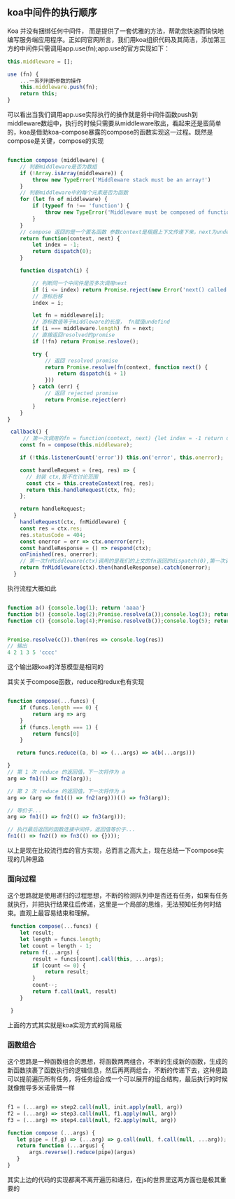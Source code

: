 ## koa中间件的执行顺序

Koa 并没有捆绑任何中间件， 而是提供了一套优雅的方法，帮助您快速而愉快地编写服务端应用程序。正如同官网所言，我们用koa组织代码及其简洁，添加第三方的中间件只需调用app.use(fn);app.use的官方实现如下：

```javascript
this.middleware = [];

use (fn) {
    ...一系列判断参数的操作
    this.middleware.push(fn);
    return this;
}
```
可以看出当我们调用app.use实际执行的操作就是将中间件函数push到middleware数组中，执行的时候只需要从middleware取出，看起来还是蛮简单的，koa是借助koa-compose暴露的compose的函数实现这一过程。既然是compose是关键，compose的实现

```javascript

function compose (middleware) {
    // 判断middleware是否为数组
    if (!Array.isArray(middleware)) {
        throw new TypeError('Middleware stack must be an array!')
    }
    // 判断middleware中的每个元素是否为函数
    for (let fn of middleware) {
        if (typeof fn !== 'function') {
            throw new TypeError('Middleware must be composed of functions!')
        }
    }
    // compose 返回的是一个匿名函数 参数context是根据上下文传递下来，next为undefind
    return function(context, next) {
        let index = -1;
        return dispatch(0);
    }

    function dispatch(i) {

        // 判断同一个中间件是否多次调用next
        if (i <= index) return Promise.reject(new Error('next() called multiple times'));
        // 游标后移
        index = i;

        let fn = middleware[i];
        // 游标数值等于middleware的长度， fn赋值undefind
        if (i === middleware.length) fn = next;
        // 直接返回resolved的promise
        if (!fn) return Promise.reslove();

        try {
            // 返回 resolved promise
            return Promise.resolve(fn(context, function next() {
                return dispatch(i + 1)
            }))
        } catch (err) {
            // 返回 rejected promise
            return Promise.reject(err)
        }
    }
}
```

```javascript
 callback() {
     // 第一次调用的fn = function(context, next) {let index = -1 return dispatch(0);}
    const fn = compose(this.middleware);

    if (!this.listenerCount('error')) this.on('error', this.onerror);

    const handleRequest = (req, res) => {
      // 封装 ctx,暂不在讨论范围
      const ctx = this.createContext(req, res);
      return this.handleRequest(ctx, fn);
    };

    return handleRequest;
  }
    handleRequest(ctx, fnMiddleware) {
    const res = ctx.res;
    res.statusCode = 404;
    const onerror = err => ctx.onerror(err);
    const handleResponse = () => respond(ctx);
    onFinished(res, onerror);
    // 第一次fnMiddleware(ctx)调用的是我们的上文的fn返回的dispatch(0),第一次调用next(),实际调用的disptch(1),以此类推dispatch(2)...dispatch(n - 1),直到最后返回一个空的Promise.resolve();
    return fnMiddleware(ctx).then(handleResponse).catch(onerror);
  }
  ```
  执行流程大概如此

  ```javascript

  function a() {console.log(1); return 'aaaa'}
  function b() {console.log(2);Promise.resolve(a());console.log(3); return 'bbbb'};
  function c() {console.log(4);Promise.resolve(b());console.log(5); return 'cccc'};


  Promise.resolve(c()).then(res => console.log(res))
  // 输出
  4 2 1 3 5 'cccc'

  ```
这个输出跟koa的洋葱模型是相同的
 
 其实关于compose函数，reduce和redux也有实现

 ```javascript

 function compose(...funcs) {
     if (funcs.length === 0) {
         return arg => arg
     }
     if (funcs.length === 1) {
         return funcs[0]
     }

    return funcs.reduce((a, b) => (...args) => a(b(...args)))

 }
// 第 1 次 reduce 的返回值，下一次将作为 a
arg => fn1(() => fn2(arg));

// 第 2 次 reduce 的返回值，下一次将作为 a
arg => (arg => fn1(() => fn2(arg)))(() => fn3(arg));

// 等价于...
arg => fn1(() => fn2(() => fn3(arg)));

// 执行最后返回的函数连接中间件，返回值等价于...
fn1(() => fn2(() => fn3(() => {})));

```

以上是现在比较流行库的官方实现，总而言之高大上，现在总结一下compose实现的几种思路

### 面向过程

这个思路就是使用递归的过程思想，不断的检测队列中是否还有任务，如果有任务就执行，并把执行结果往后传递，这里是一个局部的思维，无法预知任务何时结束。直观上最容易结束和理解。


```javascript
 function compose(...funcs) {
    let result;
    let length = funcs.length;
    let count = length - 1;
    return f(...args) {
        result = funcs[count].call(this, ...args);
        if (count <= 0) {
            return result;
        }
        count--;
        return f.call(null, result)
    }

 }
 ```
上面的方式其实就是koa实现方式的简易版

 ### 函数组合

 这个思路是一种函数组合的思想，将函数两两组合，不断的生成新的函数，生成的新函数挟裹了函数执行的逻辑信息，然后再两两组合，不断的传递下去，这种思路可以提前遍历所有任务，将任务组合成一个可以展开的组合结构，最后执行的时候就像推导多米诺骨牌一样

 ```javascript

f1 = (...arg) => step2.call(null, init.apply(null, arg))
f2 = (...arg) => step3.call(null, f1.apply(null, arg))
f3 = (...arg) => step4.call(null, f2.apply(null, arg))

function compose (...args) {
    let pipe = (f,g) => (...arg) => g.call(null, f.call(null, ...arg));
    return function (...argus) {
        args.reverse().reduce(pipe)(argus)
    }
}
```
其实上边的代码的实现都离不离开遍历和递归，在js的世界里这两方面也是极其重要的


